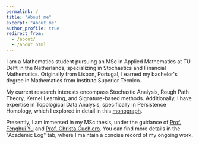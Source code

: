 ```yaml
---
permalink: /
title: "About me"
excerpt: "About me"
author_profile: true
redirect_from: 
  - /about/
  - /about.html
---
```


I am a Mathematics student pursuing an MSc in Applied Mathematics at TU Delft in the Netherlands, specializing in Stochastics and Financial Mathematics. Originally from Lisbon, Portugal, I earned my bachelor's degree in Mathematics from Instituto Superior Técnico.

My current research interests encompass Stochastic Analysis, Rough Path Theory, Kernel Learning, and Signature-based methods. Additionally, I have expertise in Topological Data Analysis, specifically in Persistence Homology, which I explored in detail in this [monograph](https://drive.google.com/file/d/1FQ9M-xaZiH7hCbHod0WNRaahdIc-drhP/view).

Presently, I am immersed in my MSc thesis, under the guidance of [Prof. Fenghui Yu](https://fenghuiyu.github.io) and [Prof. Christa Cuchiero](https://homepage.univie.ac.at/christa.cuchiero/index.html). You can find more details in the "Academic Log" tab, where I maintain a concise record of my ongoing work.
